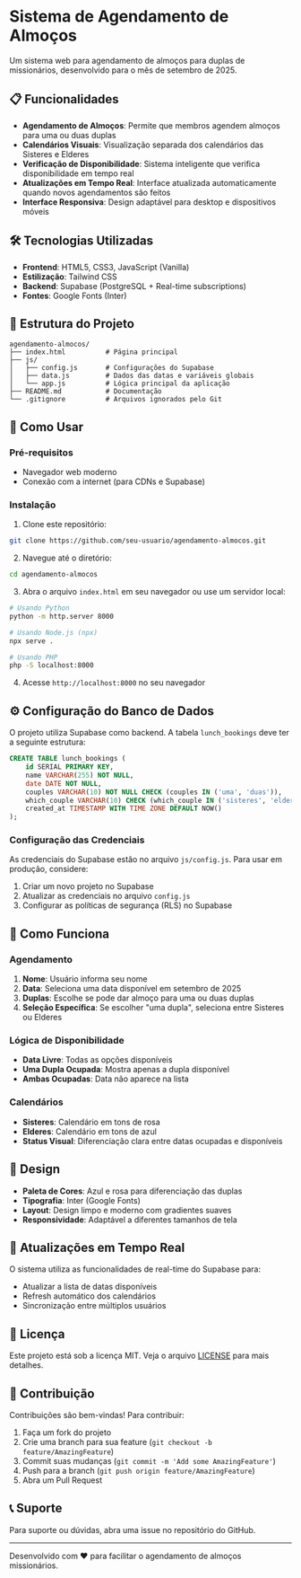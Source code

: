# Sistema de Agendamento de Almoços

Um sistema web para agendamento de almoços para duplas de missionários, desenvolvido para o mês de setembro de 2025.

## 📋 Funcionalidades

- **Agendamento de Almoços**: Permite que membros agendem almoços para uma ou duas duplas
- **Calendários Visuais**: Visualização separada dos calendários das Sisteres e Elderes
- **Verificação de Disponibilidade**: Sistema inteligente que verifica disponibilidade em tempo real
- **Atualizações em Tempo Real**: Interface atualizada automaticamente quando novos agendamentos são feitos
- **Interface Responsiva**: Design adaptável para desktop e dispositivos móveis

## 🛠️ Tecnologias Utilizadas

- **Frontend**: HTML5, CSS3, JavaScript (Vanilla)
- **Estilização**: Tailwind CSS
- **Backend**: Supabase (PostgreSQL + Real-time subscriptions)
- **Fontes**: Google Fonts (Inter)

## 📁 Estrutura do Projeto

```
agendamento-almocos/
├── index.html          # Página principal
├── js/
│   ├── config.js       # Configurações do Supabase
│   ├── data.js         # Dados das datas e variáveis globais
│   └── app.js          # Lógica principal da aplicação
├── README.md           # Documentação
└── .gitignore          # Arquivos ignorados pelo Git
```

## 🚀 Como Usar

### Pré-requisitos

- Navegador web moderno
- Conexão com a internet (para CDNs e Supabase)

### Instalação

1. Clone este repositório:
```bash
git clone https://github.com/seu-usuario/agendamento-almocos.git
```

2. Navegue até o diretório:
```bash
cd agendamento-almocos
```

3. Abra o arquivo `index.html` em seu navegador ou use um servidor local:
```bash
# Usando Python
python -m http.server 8000

# Usando Node.js (npx)
npx serve .

# Usando PHP
php -S localhost:8000
```

4. Acesse `http://localhost:8000` no seu navegador

## ⚙️ Configuração do Banco de Dados

O projeto utiliza Supabase como backend. A tabela `lunch_bookings` deve ter a seguinte estrutura:

```sql
CREATE TABLE lunch_bookings (
    id SERIAL PRIMARY KEY,
    name VARCHAR(255) NOT NULL,
    date DATE NOT NULL,
    couples VARCHAR(10) NOT NULL CHECK (couples IN ('uma', 'duas')),
    which_couple VARCHAR(10) CHECK (which_couple IN ('sisteres', 'elderes')),
    created_at TIMESTAMP WITH TIME ZONE DEFAULT NOW()
);
```

### Configuração das Credenciais

As credenciais do Supabase estão no arquivo `js/config.js`. Para usar em produção, considere:

1. Criar um novo projeto no Supabase
2. Atualizar as credenciais no arquivo `config.js`
3. Configurar as políticas de segurança (RLS) no Supabase

## 📱 Como Funciona

### Agendamento

1. **Nome**: Usuário informa seu nome
2. **Data**: Seleciona uma data disponível em setembro de 2025
3. **Duplas**: Escolhe se pode dar almoço para uma ou duas duplas
4. **Seleção Específica**: Se escolher "uma dupla", seleciona entre Sisteres ou Elderes

### Lógica de Disponibilidade

- **Data Livre**: Todas as opções disponíveis
- **Uma Dupla Ocupada**: Mostra apenas a dupla disponível
- **Ambas Ocupadas**: Data não aparece na lista

### Calendários

- **Sisteres**: Calendário em tons de rosa
- **Elderes**: Calendário em tons de azul
- **Status Visual**: Diferenciação clara entre datas ocupadas e disponíveis

## 🎨 Design

- **Paleta de Cores**: Azul e rosa para diferenciação das duplas
- **Tipografia**: Inter (Google Fonts)
- **Layout**: Design limpo e moderno com gradientes suaves
- **Responsividade**: Adaptável a diferentes tamanhos de tela

## 🔄 Atualizações em Tempo Real

O sistema utiliza as funcionalidades de real-time do Supabase para:
- Atualizar a lista de datas disponíveis
- Refresh automático dos calendários
- Sincronização entre múltiplos usuários

## 📄 Licença

Este projeto está sob a licença MIT. Veja o arquivo [LICENSE](LICENSE) para mais detalhes.

## 🤝 Contribuição

Contribuições são bem-vindas! Para contribuir:

1. Faça um fork do projeto
2. Crie uma branch para sua feature (`git checkout -b feature/AmazingFeature`)
3. Commit suas mudanças (`git commit -m 'Add some AmazingFeature'`)
4. Push para a branch (`git push origin feature/AmazingFeature`)
5. Abra um Pull Request

## 📞 Suporte

Para suporte ou dúvidas, abra uma issue no repositório do GitHub.

---

Desenvolvido com ❤️ para facilitar o agendamento de almoços missionários.

